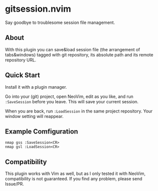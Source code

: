 gitsession.nvim
==============

Say goodbye to troublesome session file management.

## About
With this plugin you can save&load session file (the arrangement of tabs&windows) tagged with git repository, its absolute path and its remote repository URL.

## Quick Start
Install it with a plugin manager.

Go into your (git) project, open NeoVim, edit as you like, and run `:SaveSession` before you leave. This will save your current session.

When you are back, run `:LoadSession` in the same project repository. Your window setting will reappear.

## Example Comfiguration

```init.vim
nmap gss :SaveSession<CR>
nmap gsl :LoadSession<CR>
```

## Compatibility
This plugin works with Vim as well, but as I only tested it with NeoVim, compatibility is not guaranteed. If you find any problem, please send Issue/PR.
